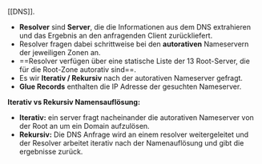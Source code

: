 [[DNS]].

- **Resolver** sind **Server**, die die Informationen aus dem DNS extrahieren und das Ergebnis an den anfragenden Client zurückliefert.
- Resolver fragen dabei schrittweise bei den **autorativen** Nameservern der jeweiligen Zonen an.
- ==Resolver verfügen über eine statische Liste der 13 Root-Server, die für die Root-Zone autorativ sind==. 
- Es wir **Iterativ / Rekursiv** nach der autorativen Nameserver gefragt.
- **Glue Records** enthalten die IP Adresse der gesuchten Nameserver.



 
**Iterativ vs Rekursiv Namensauflösung:**
- **Iterativ:** ein server fragt nacheinander die autorativen Nameserver von der Root an um ein Domain aufzulösen.
- **Rekursiv:** Die DNS Anfrage wird an einem resolver weitergeleitet und der Resolver arbeitet iterativ nach der Namenauflösung und gibt die ergebnisse zurück.
